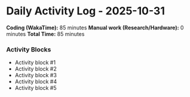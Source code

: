 # Daily Activity Log - 2025-10-31

**Coding (WakaTime):** 85 minutes
**Manual work (Research/Hardware):** 0 minutes
**Total Time:** 85 minutes

### Activity Blocks
- Activity block #1
- Activity block #2
- Activity block #3
- Activity block #4
- Activity block #5
